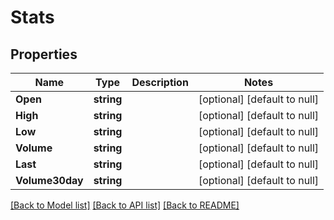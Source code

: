 # Stats

## Properties
Name | Type | Description | Notes
------------ | ------------- | ------------- | -------------
**Open** | **string** |  | [optional] [default to null]
**High** | **string** |  | [optional] [default to null]
**Low** | **string** |  | [optional] [default to null]
**Volume** | **string** |  | [optional] [default to null]
**Last** | **string** |  | [optional] [default to null]
**Volume30day** | **string** |  | [optional] [default to null]

[[Back to Model list]](../README.md#documentation-for-models) [[Back to API list]](../README.md#documentation-for-api-endpoints) [[Back to README]](../README.md)


